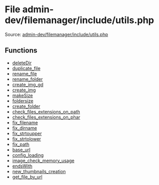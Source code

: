 File admin-dev/filemanager/include/utils.php
=========

Source: [admin-dev/filemanager/include/utils.php](https://github.com/PrestaShop/PrestaShop/blob/1.6.0.6/admin-dev/filemanager/include/utils.php)



Functions
---------

* [deleteDir](function.deleteDir.md)
* [duplicate_file](function.duplicate_file.md)
* [rename_file](function.rename_file.md)
* [rename_folder](function.rename_folder.md)
* [create_img_gd](function.create_img_gd.md)
* [create_img](function.create_img.md)
* [makeSize](function.makeSize.md)
* [foldersize](function.foldersize.md)
* [create_folder](function.create_folder.md)
* [check_files_extensions_on_path](function.check_files_extensions_on_path.md)
* [check_files_extensions_on_phar](function.check_files_extensions_on_phar.md)
* [fix_filename](function.fix_filename.md)
* [fix_dirname](function.fix_dirname.md)
* [fix_strtoupper](function.fix_strtoupper.md)
* [fix_strtolower](function.fix_strtolower.md)
* [fix_path](function.fix_path.md)
* [base_url](function.base_url.md)
* [config_loading](function.config_loading.md)
* [image_check_memory_usage](function.image_check_memory_usage.md)
* [endsWith](function.endsWith.md)
* [new_thumbnails_creation](function.new_thumbnails_creation.md)
* [get_file_by_url](function.get_file_by_url.md)
